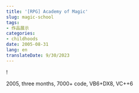 ```yaml
---
title: '[RPG] Academy of Magic'
slug: magic-school
tags:
- 作品展示
categories:
- childhoods
date: 2005-08-31
lang: en
translateDate: 9/30/2023
---
```


! [](1.jpg)

2005, three months, 7000+ code, VB6+DX8, VC++6
